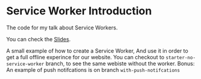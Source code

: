 # Service Worker Introduction

The code for my talk about Service Workers.

You can check the [Slides](https://www.slideshare.net/barakdrechsler/room-service-worker-please-79245493).

A small example of how to create a Service Worker,
And use it in order to get a full offline experince for our website.
You can checkout to `starter-no-service-worker` branch, to see the same webiste without the worker.
Bonus: An example of push notifcations is on branch `with-push-notifcations`
